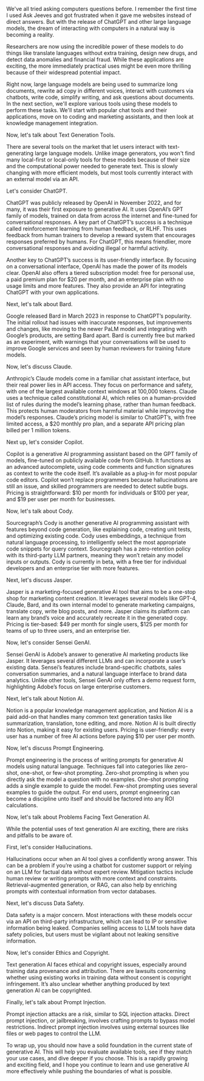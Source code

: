 We've all tried asking computers questions before. I remember the first time I used Ask Jeeves and got frustrated when it gave me websites instead of direct answers. But with the release of ChatGPT and other large language models, the dream of interacting with computers in a natural way is becoming a reality.

Researchers are now using the incredible power of these models to do things like translate languages without extra training, design new drugs, and detect data anomalies and financial fraud. While these applications are exciting, the more immediately practical uses might be even more thrilling because of their widespread potential impact.

Right now, large language models are being used to summarize long documents, rewrite ad copy in different voices, interact with customers via chatbots, write code, simplify writing, and ask questions about documents. In the next section, we'll explore various tools using these models to perform these tasks. We'll start with popular chat tools and their applications, move on to coding and marketing assistants, and then look at knowledge management integration.

Now, let's talk about Text Generation Tools.

There are several tools on the market that let users interact with text-generating large language models. Unlike image generators, you won't find many local-first or local-only tools for these models because of their size and the computational power needed to generate text. This is slowly changing with more efficient models, but most tools currently interact with an external model via an API.

Let's consider ChatGPT.

ChatGPT was publicly released by OpenAI in November 2022, and for many, it was their first exposure to generative AI. It uses OpenAI’s GPT family of models, trained on data from across the internet and fine-tuned for conversational responses. A key part of ChatGPT’s success is a technique called reinforcement learning from human feedback, or RLHF. This uses feedback from human trainers to develop a reward system that encourages responses preferred by humans. For ChatGPT, this means friendlier, more conversational responses and avoiding illegal or harmful activity.

Another key to ChatGPT’s success is its user-friendly interface. By focusing on a conversational interface, OpenAI has made the power of its models clear. OpenAI also offers a tiered subscription model: free for personal use, a paid premium plan for $20 per month, and an enterprise plan with no usage limits and more features. They also provide an API for integrating ChatGPT with your own applications.

Next, let's talk about Bard.

Google released Bard in March 2023 in response to ChatGPT’s popularity. The initial rollout had issues with inaccurate responses, but improvements and changes, like moving to the newer PaLM model and integrating with Google’s products, are setting Bard apart. Bard is currently free but marked as an experiment, with warnings that your conversations will be used to improve Google services and seen by human reviewers for training future models.

Now, let's discuss Claude.

Anthropic’s Claude models come in a familiar chat assistant interface, but their real power lies in API access. They focus on performance and safety, with one of the largest available context windows at 100,000 tokens. Claude uses a technique called constitutional AI, which relies on a human-provided list of rules during the model’s learning phase, rather than human feedback. This protects human moderators from harmful material while improving the model’s responses. Claude’s pricing model is similar to ChatGPT’s, with free limited access, a $20 monthly pro plan, and a separate API pricing plan billed per 1 million tokens.

Next up, let's consider Copilot.

Copilot is a generative AI programming assistant based on the GPT family of models, fine-tuned on publicly available code from GitHub. It functions as an advanced autocomplete, using code comments and function signatures as context to write the code itself. It’s available as a plug-in for most popular code editors. Copilot won’t replace programmers because hallucinations are still an issue, and skilled programmers are needed to detect subtle bugs. Pricing is straightforward: $10 per month for individuals or $100 per year, and $19 per user per month for businesses.

Now, let's talk about Cody.

Sourcegraph’s Cody is another generative AI programming assistant with features beyond code generation, like explaining code, creating unit tests, and optimizing existing code. Cody uses embeddings, a technique from natural language processing, to intelligently select the most appropriate code snippets for query context. Sourcegraph has a zero-retention policy with its third-party LLM partners, meaning they won’t retain any model inputs or outputs. Cody is currently in beta, with a free tier for individual developers and an enterprise tier with more features.

Next, let's discuss Jasper.

Jasper is a marketing-focused generative AI tool that aims to be a one-stop shop for marketing content creation. It leverages several models like GPT-4, Claude, Bard, and its own internal model to generate marketing campaigns, translate copy, write blog posts, and more. Jasper claims its platform can learn any brand’s voice and accurately recreate it in the generated copy. Pricing is tier-based: $49 per month for single users, $125 per month for teams of up to three users, and an enterprise tier.

Now, let's consider Sensei GenAI.

Sensei GenAI is Adobe’s answer to generative AI marketing products like Jasper. It leverages several different LLMs and can incorporate a user’s existing data. Sensei’s features include brand-specific chatbots, sales conversation summaries, and a natural language interface to brand data analytics. Unlike other tools, Sensei GenAI only offers a demo request form, highlighting Adobe’s focus on large enterprise customers.

Next, let's talk about Notion AI.

Notion is a popular knowledge management application, and Notion AI is a paid add-on that handles many common text generation tasks like summarization, translation, tone editing, and more. Notion AI is built directly into Notion, making it easy for existing users. Pricing is user-friendly: every user has a number of free AI actions before paying $10 per user per month.

Now, let's discuss Prompt Engineering.

Prompt engineering is the process of writing prompts for generative AI models using natural language. Techniques fall into categories like zero-shot, one-shot, or few-shot prompting. Zero-shot prompting is when you directly ask the model a question with no examples. One-shot prompting adds a single example to guide the model. Few-shot prompting uses several examples to guide the output. For end users, prompt engineering can become a discipline unto itself and should be factored into any ROI calculations.

Now, let's talk about Problems Facing Text Generation AI.

While the potential uses of text generation AI are exciting, there are risks and pitfalls to be aware of.

First, let's consider Hallucinations.

Hallucinations occur when an AI tool gives a confidently wrong answer. This can be a problem if you’re using a chatbot for customer support or relying on an LLM for factual data without expert review. Mitigation tactics include human review or writing prompts with more context and constraints. Retrieval-augmented generation, or RAG, can also help by enriching prompts with contextual information from vector databases.

Next, let's discuss Data Safety.

Data safety is a major concern. Most interactions with these models occur via an API on third-party infrastructure, which can lead to IP or sensitive information being leaked. Companies selling access to LLM tools have data safety policies, but users must be vigilant about not leaking sensitive information.

Now, let's consider Ethics and Copyright.

Text generation AI faces ethical and copyright issues, especially around training data provenance and attribution. There are lawsuits concerning whether using existing works in training data without consent is copyright infringement. It’s also unclear whether anything produced by text generation AI can be copyrighted.

Finally, let's talk about Prompt Injection.

Prompt injection attacks are a risk, similar to SQL injection attacks. Direct prompt injection, or jailbreaking, involves crafting prompts to bypass model restrictions. Indirect prompt injection involves using external sources like files or web pages to control the LLM.

To wrap up, you should now have a solid foundation in the current state of generative AI. This will help you evaluate available tools, see if they match your use cases, and dive deeper if you choose. This is a rapidly growing and exciting field, and I hope you continue to learn and use generative AI more effectively while pushing the boundaries of what is possible.
